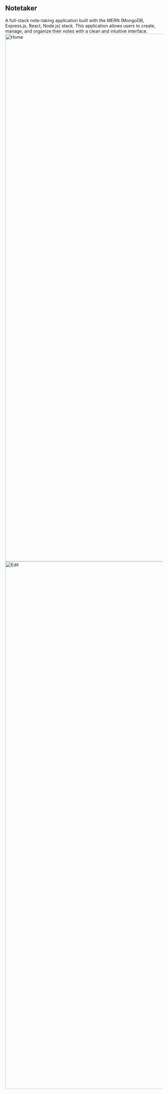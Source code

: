 ## Notetaker
A full-stack note-taking application built with the MERN (MongoDB, Express.js, React, Node.js) stack. This application allows users to create, manage, and organize their notes with a clean and intuitive interface.
<img width="1680" alt="Home" src="https://media.licdn.com/dms/image/v2/D562DAQGEq-ww0jaq3w/profile-treasury-image-shrink_800_800/profile-treasury-image-shrink_800_800/0/1730759596860?e=1731373200&v=beta&t=uqtik5dYJTt8Qs0qrqv873NZM50TYua9tZavsW4g-V8">
<img width="1680" alt="Edit" src="https://i.imgur.com/94YdWYd.png">
